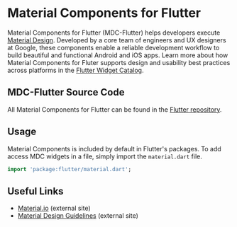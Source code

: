 # Material Components for Flutter

Material Components for Flutter (MDC-Flutter) helps developers execute [Material Design](https://www.material.io). Developed by a core team of engineers and UX designers at Google, these components enable a reliable development workflow to build beautiful and functional Android and iOS apps. Learn more about how Material Components for Fluter supports design and usability best practices across platforms in the [Flutter Widget Catalog](https://flutter.io/widgets/material/).

## MDC-Flutter Source Code

All Material Components for Flutter can be found in the [Flutter repository](https://github.com/flutter/flutter/tree/master/packages/flutter/lib/src/material).

## Usage

Material Components is included by default in Flutter's packages. To add access MDC widgets in a file, simply import the `material.dart` file.

``` dart
import 'package:flutter/material.dart';
```

## Useful Links

- [Material.io](https://www.material.io) (external site)
- [Material Design Guidelines](https://material.io/guidelines) (external site)
